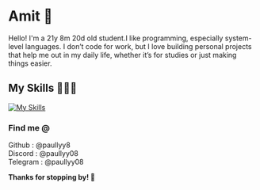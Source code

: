 # Amit 🌻

Hello! I'm a 21y 8m 20d old student.I like programming, especially system-level languages. I don’t code for work, but I love building personal projects that help me out in my daily life, whether it’s for studies or just making things easier.

## My Skills 👨🏻‍💻
[![My Skills](https://skillicons.dev/icons?i=c,python,js,html,css)](https://skillicons.dev)

### Find me @
Github    : @paullyy8 <br>
Discord   : @paullyy08 <br>
Telegram  : @paullyy08

**Thanks for stopping by! 👋**
